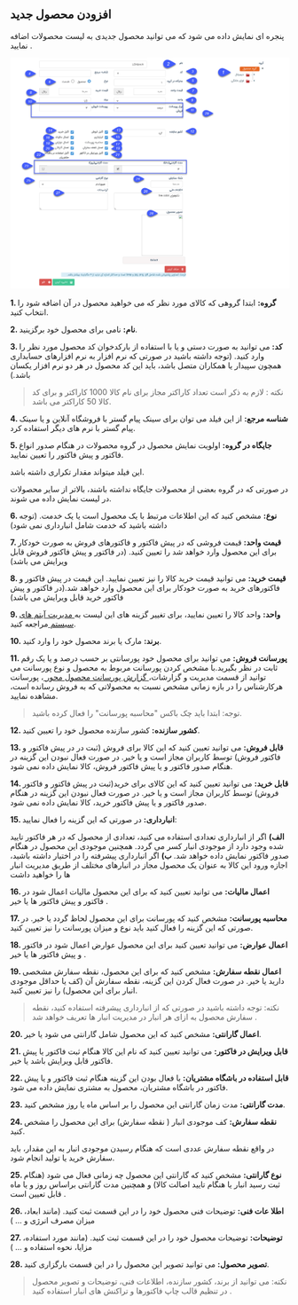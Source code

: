 ﻿## افزودن محصول جدید



پنجره ای نمایش داده می شود که می توانید محصول جدیدی به لیست محصولات اضافه نمایید .

![](product1.png) 

 
**1. گروه:** ابتدا گروهی که کالای مورد نظر که می خواهید محصول  در آن اضافه شود را انتخاب کنید.

**2. نام:** نامی برای محصول خود برگزینید.

**3. کد:** می توانید به صورت دستی و یا با استفاده از بارکدخوان کد محصول مورد نظر را وارد کنید. (توجه داشته باشید در صورتی که نرم افزار به نرم افزارهای حسابداری همچون سپیدار یا همکاران متصل باشد، باید این کد محصول در هر دو نرم افزار یکسان باشد.)

> نکته : لازم به ذکر است تعداد کاراکتر مجاز برای نام کالا 1000 کاراکتر و برای کد کالا 50 کاراکتر می باشد. 



**4. شناسه مرجع:** از این فیلد می توان برای سینک پیام گستر با فروشگاه آنلاین و یا سینک پیام گستر با نرم های دیگر استفاده کرد.

 **5. جایگاه در گروه:** اولویت نمایش محصول در گروه محصولات در هنگام صدور انواع فاکتور و پیش فاکتور را تعیین نمایید.

این فیلد میتواند مقدار تکراری داشته باشد.

 در صورتی که در گروه بعضی از محصولات جایگاه نداشته باشند، بالاتر از سایر محصولات در لیست نمایش داده می  شوند. 


**6. نوع:** مشخص کنید که این اطلاعات مرتبط با یک محصول است یا یک خدمت. (توجه داشته باشید که  خدمت شامل انبارداری نمی شود)

**7. قیمت واحد:** قیمت فروشی که در پیش فاکتور و فاکتورهای فروش به صورت خودکار برای این محصول وارد خواهد شد را تعیین کنید. (در فاکتور و پیش فاکتور فروش قابل ویرایش می باشد)

**8. قیمت خرید:** می توانید قیمت خرید کالا را نیز تعیین نمایید. این قیمت در پیش فاکتور و فاکتورهای خرید به صورت خودکار برای این محصول وارد خواهد شد.(در فاکتور و پیش فاکتور خرید قابل ویرایش می باشد)

**9. واحد:** واحد کالا را تعیین نمایید، برای تغییر گزینه های این لیست به[ مدیریت آیتم های سیستم ](https://github.com/1stco/PayamGostarDocs/blob/master/help%202.5.4/Basic-Information/Management-of-system-items/Management-of-system-items.md)مراجعه کنید.

**10. برند:** مارک یا برند محصول خود را وارد کنید.

**11. پورسانت فروش:**  می توانید برای محصول خود پورسانتی بر حسب درصد و یا یک رقم ثابت در نظر بگیرید.با مشخص کردن پورسانت مربوط به محصول و نوع پورسانت می توانید از قسمت مدیریت و گزارشات،[ گزارش پورسانت محصول محور ](https://github.com/1stco/PayamGostarDocs/blob/master/help%202.5.4/Management-and-reports/Sales-reports/Payroll-calculation/Product-centric-commission/Product-centric-commission.md)، پورسانت هرکارشناس را در بازه زمانی مشخص نسبت به محصولاتی که به فروش رسانده است، مشاهده نمایید.


> توجه: ابتدا باید چک باکس "محاسبه پورسانت" را فعال کرده باشید.


**12. کشور سازنده:** کشور سازنده محصول خود را تعیین کنید.

**13. قابل فروش:** می توانید تعیین کنید که این کالا برای فروش (ثبت در در پیش فاکتور و فاکتور فروش) توسط کاربران مجاز است و یا خیر. در صورت فعال نبودن این گزینه در هنگام صدور فاکتور و یا پیش فاکتور فروش، کالا نمایش داده نمی شود.

**14. قابل خرید:** می توانید تعیین کنید که این کالای برای خرید(ثبت در پیش فاکتور و فاکتور فروش) توسط کاربران مجاز است و یا خیر. در صورت فعال نبودن این گزینه در هنگام صدور فاکتور و یا پیش فاکتور خرید، کالا نمایش داده نمی شود.

**15. انبارداری:** در صورتی که این گزینه را فعال نمایید:

**الف)** اگر از انبارداری تعدادی استفاده می کنید، تعدادی از محصول  که در هر فاکتور تایید شده وجود دارد از موجودی انبار کسر می گردد. همچنین موجودی این محصول در هنگام صدور فاکتور نمایش داده خواهد شد.
**ب)** اگر انبارداری پیشرفته را در اختیار داشته باشید، اجازه ورود این کالا به عنوان یک محصول مجاز در انبارهای مختلف از طریق مدیریت انبار ها را خواهید داشت

**16. اعمال مالیات:** می توانید تعیین کنید که  برای این محصول مالیات اعمال شود در فاکتور و  پیش فاکتور ها یا خیر .

**17. محاسبه پورسانت:** مشخص کنید که پورسانت برای این محصول لحاظ گردد یا خیر. در صورتی که این گزینه را فعال کنید باید نوع و میزان پورسانت را نیز تعیین کنید.

**18. اعمال عوارض:**  می توانید تعیین کنید  برای این محصول عوارض اعمال شود در فاکتور و  پیش فاکتور ها یا خیر .

**19. اعمال نقطه سفارش:** مشخص کنید که برای این محصول، نقطه سفارش مشخصی دارید یا خیر. در صورت فعال کردن این گزینه، نقطه سفارش آن (کف یا حداقل موجودی انبار برای این محصول) را نیز تعیین کنید.

> نکته: توجه داشته باشید در صورتی که از انبارداری پیشرفته استفاده کنید، نقطه سفارش محصول به ازای هر انبار در مدیریت انبار ها تعریف خواهد شد . 

**20. اعمال گارانتی:** مشخص کنید که این محصول شامل گارانتی می شود یا خیر.

**21. قابل ویرایش در فاکتور:** می توانید تعیین کنید که نام این کالا هنگام ثبت فاکتور یا پیش فاکتور قابل ویرایش باشد یا خیر.

**22. قابل استفاده در باشگاه مشتریان:** با فعال بودن این گزینه هنگام ثبت فاکتور و یا پیش فاکتور در باشگاه مشتریان، محصول به مشتری نمایش داده می شود.

**23.  مدت گارانتی:** مدت زمان گارانتی این محصول را بر اساس ماه یا روز مشخص کنید.

**24. نقطه سفارش:** کف موجودی انبار ( نقطه سفارش) برای این محصول را مشخص کنید.

در واقع نقطه سفارش عددی است که هنگام رسیدن موجودی انبار به این مقدار، باید سفارش خرید یا تولید انجام شود. 

**25. نوع گارانتی:** مشخص کنید که گارانتی این محصول چه زمانی فعال می شود (هنگام ثبت رسید انبار یا هنگام تایید اصالت کالا) و همچنین مدت گارانتی براساس روز و یا ماه قابل تعیین است .

**26. اطلا عات فنی:** توضیحات فنی محصول خود را در این قسمت ثبت کنید. (مانند ابعاد، میزان مصرف انرژی و ... )

**27. توضیحات:** توضیحات محصول خود را در این قسمت ثبت کنید. (مانند مورد استفاده، مزایا، نحوه استفاده و ... )

**28. تصویر محصول:** می توانید تصویر این محصول را در این قسمت بارگزاری کنید.
 
 
> نکته: می توانید از برند، کشور سازنده، اطلاعات فنی، توضیحات و تصویر محصول در تنظیم قالب چاپ فاکتورها و تراکنش های انبار استفاده کنید .


